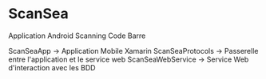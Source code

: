 # ScanSea
Application Android Scanning Code Barre


ScanSeaApp -> Application Mobile Xamarin
ScanSeaProtocols -> Passerelle entre l'application et le service web
ScanSeaWebService -> Service Web d'interaction avec les BDD
